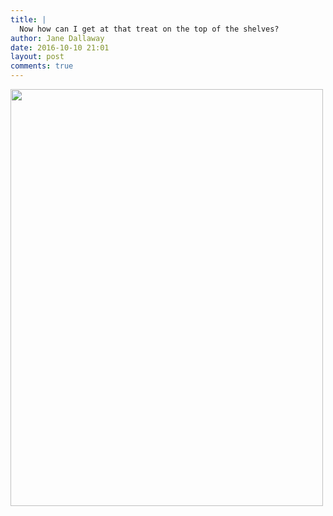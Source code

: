 ```yaml
---
title: |
  Now how can I get at that treat on the top of the shelves?
author: Jane Dallaway
date: 2016-10-10 21:01
layout: post
comments: true
---
```


<div>
        <a href="//static.skitters.dallaway.com/2016-10-10-now-how-can-i-get-at-that-treat-on-the-top-of-the-shelves-fullsize-IMG_3972.JPG">
          <img src="//static.skitters.dallaway.com/2016-10-10-now-how-can-i-get-at-that-treat-on-the-top-of-the-shelves-thumb-IMG_3972.JPG" width="500" height="667"/>
        </a>
      </div>



  

      